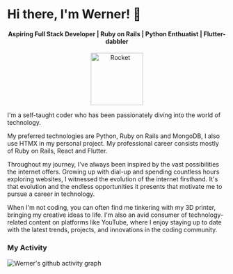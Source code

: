 <!---
WernerPetrick/WernerPetrick is a ✨ special ✨ repository because its `README.md` (this file) appears on your GitHub profile.
You can click the Preview link to take a look at your changes.
--->
# Hi there, I'm Werner! 👋

<div align="center">
  <h4>Aspiring Full Stack Developer | Ruby on Rails | Python Enthuatist | Flutter-dabbler</h4>
  <img src="https://i.ibb.co/wNdV8TS/Rocket.png" alt="Rocket" border="0" width="120">
</div>

I'm a self-taught coder who has been passionately diving into the world of technology.

My preferred technologies are Python, Ruby on Rails and MongoDB, I also use HTMX in my personal project. My professional career consists mostly of Ruby on Rails, React and Flutter.

Throughout my journey, I've always been inspired by the vast possibilities the internet offers. Growing up with dial-up and spending countless hours exploring websites, I witnessed the evolution of the internet firsthand. It's that evolution and the endless opportunities it presents that motivate me to pursue a career in technology.

When I'm not coding, you can often find me tinkering with my 3D printer, bringing my creative ideas to life. I'm also an avid consumer of technology-related content on platforms like YouTube, where I enjoy staying up to date with the latest trends, projects, and innovations in the coding community.

### My Activity

![Werner's github activity graph](https://github-readme-activity-graph.vercel.app/graph?username=WernerPetrick&theme=nightowl)

